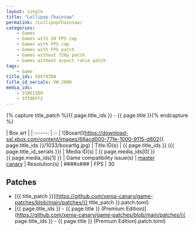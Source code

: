 ```yaml
---
layout: single
title: "Lollipop Chainsaw"
permalink: /LollipopChainsaw/
categories:
    - Games
    - Games with 30 FPS cap
    - Games with FPS cap
    - Games with FPS patch
    - Games without 720p patch
    - Games without aspect ratio patch
tags:
    - Game
title_ids: 565707D0
title_id_serials: VW-2000
media_ids:
    - 31BE13D9
    - 3759EFF2
---
```

{% capture title_patch %}{{ page.title_ids }} - {{ page.title }}{% endcapture %}

| Box art                     |
| :-----:                     | :-
| ![Boxart](https://download-ssl.xbox.com/content/images/66acd000-77fe-1000-9115-d802{{ page.title_ids }}/1033/boxartlg.jpg)
| Title ID(s)                 | {{ page.title_ids }} ({{ page.title_id_serials }})
| Media ID(s)                 | {{ page.media_ids[0] }}<br>{{ page.media_ids[1] }}
| Game compatibility issue(s) | [master](https://github.com/xenia-project/game-compatibility/issues/983)<br>[canary](https://github.com/xenia-canary/game-compatibility/issues/40)
| Resolution(s)               | ####x###
| FPS                         | 30

## Patches
* [{{ title_patch }}](https://github.com/xenia-canary/game-patches/blob/main/patches/{{ title_patch }}.patch.toml)
* [{{ page.title_ids }} - {{ page.title }} (Premium Edition)](https://github.com/xenia-canary/game-patches/blob/main/patches/{{ page.title_ids }} - {{ page.title }} (Premium Edition).patch.toml)
